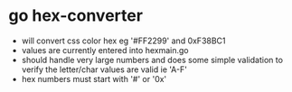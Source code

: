 # go hex-converter
- will convert css color hex eg '#FF2299' and 0xF38BC1
- values are currently entered into hexmain.go
- should handle very large numbers and does some simple validation to verify the letter/char values are valid ie 'A-F'
- hex numbers must start with '#' or '0x'
